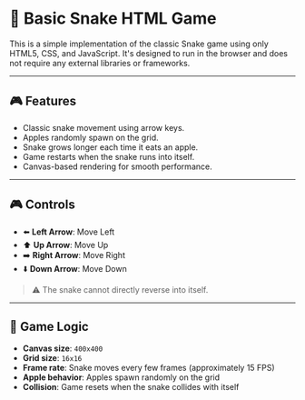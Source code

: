 # 🐍 Basic Snake HTML Game

This is a simple implementation of the classic Snake game using only HTML5, CSS, and JavaScript. It's designed to run in the browser and does not require any external libraries or frameworks.

---

## 🎮 Features

- Classic snake movement using arrow keys.
- Apples randomly spawn on the grid.
- Snake grows longer each time it eats an apple.
- Game restarts when the snake runs into itself.
- Canvas-based rendering for smooth performance.

---
## 🎮 Controls

- ⬅️ **Left Arrow**: Move Left  
- ⬆️ **Up Arrow**: Move Up  
- ➡️ **Right Arrow**: Move Right  
- ⬇️ **Down Arrow**: Move Down  

> ⚠️ The snake cannot directly reverse into itself.

---

## 🧠 Game Logic

- **Canvas size**: `400x400`
- **Grid size**: `16x16`
- **Frame rate**: Snake moves every few frames (approximately 15 FPS)
- **Apple behavior**: Apples spawn randomly on the grid
- **Collision**: Game resets when the snake collides with itself
